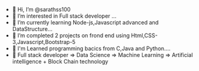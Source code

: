- 👋 Hi, I’m @sarathss100
- 👀 I’m interested in Full stack developer ...
- 🌱 I’m currently learning Node-js,Javascript advanced and DataStructure...
- 💞️ I’m completed 2 projects on frond end using Html,CSS-3,Javascript,Bootstrap-5
- 🌱 I'm Learned programming bacics from C,Java and Python....
- 🌱 Full stack developer => Data Science => Machine Learning => Artificial intelligence + Block Chain technology

